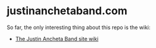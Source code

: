 justinanchetaband.com
=====================

So far, the only interesting thing about this repo is the wiki:

  * [The Justin Ancheta Band site wiki](https://github.com/stackedsax/justinanchetaband.com/wiki)
